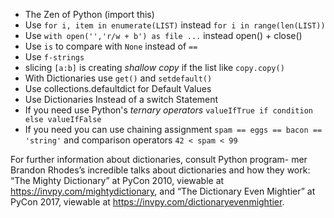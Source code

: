- The Zen of  Python (import this)
- Use `for i, item in enumerate(LIST)` instead `for i in range(len(LIST))`
- Use `with open('','r/w + b') as file ...` instead open() + close()
- Use `is` to compare with `None` instead of `==`
- Use `f-strings`
- slicing `[a:b]` is creating *shallow copy* if the list like `copy.copy()`
- With Dictionaries use `get()` and `setdefault()`
- Use collections.defaultdict for Default Values
- Use Dictionaries Instead of a switch Statement
- If you need use Python's *ternary operators* `valueIfTrue if condition else valueIfFalse`
- If you need you can use chaining assignment `spam == eggs == bacon == 'string'` and comparison operators `42 < spam < 99`



For further information about dictionaries, consult Python program-
mer Brandon Rhodes’s incredible talks about dictionaries and how they
work: 
“The Mighty Dictionary” at PyCon 2010, viewable at https://invpy.com/mightydictionary, and 
“The Dictionary Even Mightier” at PyCon 2017, viewable at https://invpy.com/dictionaryevenmightier.